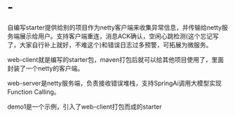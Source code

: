 # -
自编写starter提供给别的项目作为netty客户端来收集异常信息，并传输给netty服务端展示给用户。支持客户端重连，消息ACK确认，空闲心跳检测(这个忘记写了，大家自行补上就好，不难这个)和错误日志过多预警，可拓展为微服务。

web-client就是编写的starter包，maven打包后就可以给其他项目使用了，里面封装了一个netty的客户端。

web-server是netty服务端，负责接收错误堆栈，支持SpringAi调用大模型实现Function Calling。

demo1是一个示例，引入了web-client打包而成的starter
